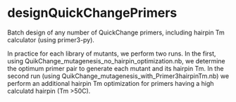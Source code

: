# designQuickChangePrimers
Batch design of any number of QuickChange primers, including hairpin Tm calculator (using primer3-py).

In practice for each library of mutants, we perform two runs. In the first, using QuikChange_mutagenesis_no_hairpin_optimization.nb, we determine the optimum primer pair to generate each mutant and its hairpin Tm. In the second run (using QuikChange_mutagenesis_with_Primer3hairpinTm.nb) we perform an additional hairpin Tm optimization for primers having a high calculatd hairpin (Tm >50C).
